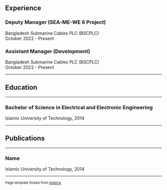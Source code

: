 ## Experience

### Deputy Manager (SEA-ME-WE 6 Project) 

Bangladesh Submarine Cables PLC (BSCPLC) <br>
October 2022 - Present
<br>
### Assistant Manager (Development)  

Bangladesh Submarine Cables PLC (BSCPLC) <br>
October 2022 - Present

---

## Education

---

### Bachelor of Science in Electrical and Electronic Engineering 

Islamic University of Technology, 2014

---

## Publications

---

### Name 

Islamic University of Technology, 2014

---
<p style="font-size:11px">Page template forked from <a href="https://github.com/evanca/quick-portfolio">evanca</a></p>
<!-- Remove above link if you don't want to attibute -->

